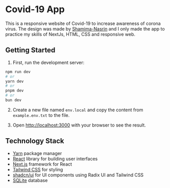 # Covid-19 App
This is a responsive website of Covid-19 to increase awareness of corona virus. The design was made by [Shamima-Nasrin](https://www.uistore.design/items/covid-19-landing-page-for-figma/) and I only made the app to practice my skills of NextJs, HTML, CSS and responsive web.

## Getting Started

1. First, run the development server:

```bash
npm run dev
# or
yarn dev
# or
pnpm dev
# or
bun dev
```
2. Create a new file named `env.local` and copy the content from `example.env.txt` to the file.

3. Open [http://localhost:3000](http://localhost:3000) with your browser to see the result.

## Technology Stack
- [Yarn](https://yarnpkg.com/) package manager
- [React](https://react.dev/) library for building user interfaces
- [Next.js](https://nextjs.org/) framework for React
- [Tailwind CSS](https://tailwindcss.com/) for styling
- [shadcn/ui](https://ui.shadcn.com/) for UI components using Radix UI and Tailwind CSS
- [SQLite](https://github.com/kriasoft/node-sqlite) database


